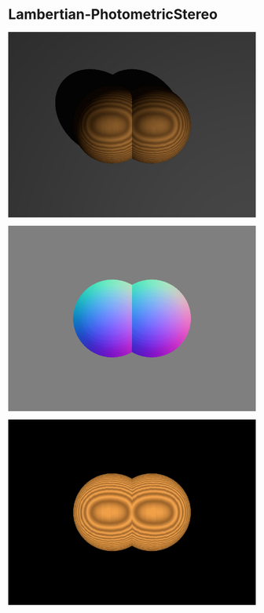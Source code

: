 # Lambertian-PhotometricStereo


![image](https://github.com/elerac/Lambertian-PhotometricStereo/blob/manuscript/target.jpg)


![image](https://github.com/elerac/Lambertian-PhotometricStereo/blob/manuscript/normal.png)


![image](https://github.com/elerac/Lambertian-PhotometricStereo/blob/manuscript/albedo.png)
